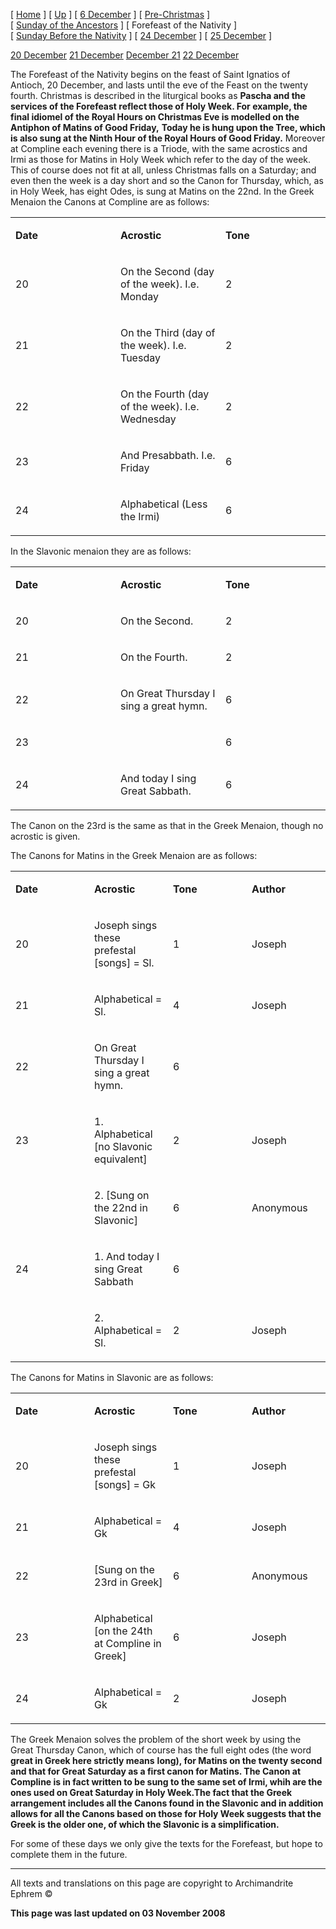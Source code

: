 \[ [Home](index.md) \] \[ [Up](dec-int.md) \] \[ [6 December](6_december.md) \] \[ [Pre-Christmas](pre-christmas.md) \] \[ [Sunday of the Ancestors](sunday_of_the_ancestors.md) \] \[ Forefeast of the Nativity \] \[ [Sunday Before the Nativity](sunbefnat.md) \] \[ [24 December](24dec.md) \] \[ [25 December](25dec.md) \]

[20 December](20dec.md)
[21 December](21dec.md)
[December 21](december_21.md)
[22 December](22dec.md)

The Forefeast of the Nativity begins on the feast of Saint Ignatios of Antioch, 20 December, and lasts until the eve of the Feast on the twenty fourth. Christmas is described in the liturgical books as **Pascha and the services of the Forefeast reflect those of Holy Week. For example, the final idiomel of the Royal Hours on Christmas Eve is modelled on the Antiphon of Matins of Good Friday,** **Today he is hung upon the Tree, which is also sung at the Ninth Hour of the Royal Hours of Good Friday.** Moreover at Compline each evening there is a Triode, with the same acrostics and Irmi as those for Matins in Holy Week which refer to the day of the week. This of course does not fit at all, unless Christmas falls on a Saturday; and even then the week is a day short and so the Canon for Thursday, which, as in Holy Week, has eight Odes, is sung at Matins on the 22nd. In the Greek Menaion the Canons at Compline are as follows:

<table>
<colgroup>
<col width="33%" />
<col width="33%" />
<col width="33%" />
</colgroup>
<tbody>
<tr class="odd">
<td><p><strong>Date</strong></p></td>
<td><p><strong>Acrostic</strong></p></td>
<td><p><strong>Tone</strong></p></td>
</tr>
<tr class="even">
<td><p>20</p></td>
<td><p>On the Second (day of the week). I.e. Monday</p></td>
<td><p>2</p></td>
</tr>
<tr class="odd">
<td><p>21</p></td>
<td><p>On the Third (day of the week). I.e. Tuesday</p></td>
<td><p>2</p></td>
</tr>
<tr class="even">
<td><p>22</p></td>
<td><p>On the Fourth (day of the week). I.e. Wednesday</p></td>
<td><p>2</p></td>
</tr>
<tr class="odd">
<td><p>23</p></td>
<td><p>And Presabbath. I.e. Friday</p></td>
<td><p>6</p></td>
</tr>
<tr class="even">
<td><p>24</p></td>
<td><p>Alphabetical (Less the Irmi)</p></td>
<td><p>6</p></td>
</tr>
</tbody>
</table>

In the Slavonic menaion they are as follows:

<table>
<colgroup>
<col width="33%" />
<col width="33%" />
<col width="33%" />
</colgroup>
<tbody>
<tr class="odd">
<td><p><strong>Date</strong></p></td>
<td><p><strong>Acrostic</strong></p></td>
<td><p><strong>Tone</strong></p></td>
</tr>
<tr class="even">
<td><p>20</p></td>
<td><p>On the Second.</p></td>
<td>2</td>
</tr>
<tr class="odd">
<td><p>21</p></td>
<td><p>On the Fourth.</p></td>
<td>2</td>
</tr>
<tr class="even">
<td><p>22</p></td>
<td><p>On Great Thursday I sing a great hymn.</p></td>
<td>6</td>
</tr>
<tr class="odd">
<td><p>23</p></td>
<td></td>
<td>6</td>
</tr>
<tr class="even">
<td><p>24</p></td>
<td><p>And today I sing Great Sabbath.</p></td>
<td>6</td>
</tr>
</tbody>
</table>

The Canon on the 23rd is the same as that in the Greek Menaion, though no acrostic is given.

The Canons for Matins in the Greek Menaion are as follows:

<table>
<colgroup>
<col width="25%" />
<col width="25%" />
<col width="25%" />
<col width="25%" />
</colgroup>
<tbody>
<tr class="odd">
<td><p><strong>Date</strong></p></td>
<td><p><strong>Acrostic</strong></p></td>
<td><p><strong>Tone</strong></p></td>
<td><p><strong>Author</strong></p></td>
</tr>
<tr class="even">
<td><p>20</p></td>
<td><p>Joseph sings these prefestal [songs] = Sl.</p></td>
<td><p>1</p></td>
<td><p>Joseph</p></td>
</tr>
<tr class="odd">
<td><p>21</p></td>
<td><p>Alphabetical = Sl.</p></td>
<td><p>4</p></td>
<td><p>Joseph</p></td>
</tr>
<tr class="even">
<td><p>22</p></td>
<td><p>On Great Thursday I sing a great hymn.</p></td>
<td><p>6</p></td>
<td></td>
</tr>
<tr class="odd">
<td><p>23</p></td>
<td><p>1. Alphabetical [no Slavonic equivalent]</p></td>
<td><p>2</p></td>
<td><p>Joseph</p></td>
</tr>
<tr class="even">
<td></td>
<td><p>2. [Sung on the 22nd in Slavonic]</p></td>
<td><p>6</p></td>
<td><p>Anonymous</p></td>
</tr>
<tr class="odd">
<td><p>24</p></td>
<td><p>1. And today I sing Great Sabbath</p></td>
<td><p>6</p></td>
<td></td>
</tr>
<tr class="even">
<td></td>
<td><p>2. Alphabetical = Sl.</p></td>
<td><p>2</p></td>
<td><p>Joseph</p></td>
</tr>
</tbody>
</table>

The Canons for Matins in Slavonic are as follows:

<table>
<colgroup>
<col width="25%" />
<col width="25%" />
<col width="25%" />
<col width="25%" />
</colgroup>
<tbody>
<tr class="odd">
<td><p><strong>Date</strong></p></td>
<td><p><strong>Acrostic</strong></p></td>
<td><p><strong>Tone</strong></p></td>
<td><p><strong>Author</strong></p></td>
</tr>
<tr class="even">
<td><p>20</p></td>
<td><p>Joseph sings these prefestal [songs] = Gk</p></td>
<td><p>1</p></td>
<td><p>Joseph</p></td>
</tr>
<tr class="odd">
<td><p>21</p></td>
<td><p>Alphabetical = Gk</p></td>
<td><p>4</p></td>
<td><p>Joseph</p></td>
</tr>
<tr class="even">
<td><p>22</p></td>
<td><p>[Sung on the 23rd in Greek]</p></td>
<td><p>6</p></td>
<td><p>Anonymous</p></td>
</tr>
<tr class="odd">
<td><p>23</p></td>
<td><p>Alphabetical [on the 24th at Compline in Greek]</p></td>
<td><p>6</p></td>
<td><p>Joseph</p></td>
</tr>
<tr class="even">
<td><p>24</p></td>
<td><p>Alphabetical = Gk</p></td>
<td><p>2</p></td>
<td><p>Joseph</p></td>
</tr>
</tbody>
</table>

The Greek Menaion solves the problem of the short week by using the Great Thursday Canon, which of course has the full eight odes (the word **great in Greek here strictly means** **long), for Matins on the twenty second and that for Great Saturday as a first canon for Matins. The Canon at Compline is in fact written to be sung to the same set of Irmi, whih are the ones used on Great Saturday in Holy Week.The fact that the Greek arrangement includes all the Canons found in the Slavonic and in addition allows for all the Canons based on those for Holy Week suggests that the Greek is the older one, of which the Slavonic is a simplification.**

For some of these days we only give the texts for the Forefeast, but hope to complete them in the future.

------------------------------------------------------------------------

All texts and translations on this page are copyright to
Archimandrite Ephrem ©

**This page was last updated on 03 November 2008**
